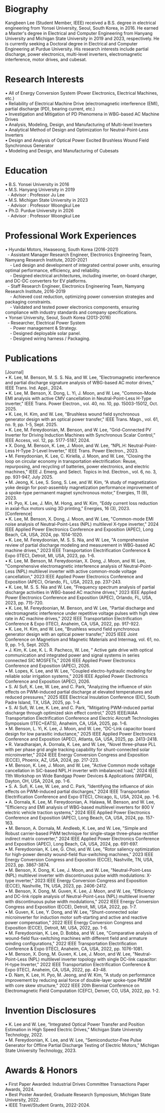 # Biography
Kangbeen Lee (Student Member, IEEE) received a B.S. degree in electrical engineering from Yonsei University, Seoul, South Korea, in 2016. He earned a Master's degree in Electrical and Computer Engineering from Hanyang University and Michigan State University in 2019 and 2023, respectively. He is currently seeking a Doctoral degree in Electrical and Computer Engineering at Purdue University. His research interests include partial discharge, power electronics, multi-level inverters, electromagnetic interference, motor drives, and cubesat.

# Research Interests
• All of Energy Conversion System (Power Electronics, Electrical Machines, etc.)\
• Reliability of Electrical Machine Drive (electromagnetic interference (EMI), partial discharge (PD), bearing current, etc.)\
• Investigation and Mitigation of PD Phenomena in WBG-based AC Machine Drives\
• Analysis, Modeling, Design, and Manufacturing of Multi-level Inverters\
• Analytical Method of Design and Optimization for Neutral-Point-Less Inverters\
• Design and Analysis of Optical Power Excited Brushless Wound Field Synchronous Generator\
• Modeling and Design, and Manufacturing of Cubesats
 
# Education
• B.S. Yonsei University in 2016\
• M.S. Hanyang University in 2019\
&nbsp; - Advisor : Professor Ju Lee\
• M.S. Michigan State University in 2023\
&nbsp; - Advisor : Professor Woongkul Lee\
• Ph.D. Purdue University in 2026\
&nbsp; - Advisor : Professor Woongkul Lee
 
# Professional Work Experiences
• Hyundai Motors, Hwaseong, South Korea (2016-2021)\
&nbsp; - Assistant Manager Research Engineer, Electronics Engineering Team, Namyang Research Institute, 2020-2021\
&nbsp;&nbsp;&nbsp; - Led design and development of integrated central power units, ensuring optimal performance, efficiency, and reliability.\
&nbsp;&nbsp;&nbsp; - Designed electrical architectures, including inverter, on-board charger, and DC-DC converters for EV platforms.\
&nbsp; - Staff Research Engineer, Electronics Engineering Team, Namyang Research Institute, 2016-2019\
&nbsp;&nbsp;&nbsp; - Achieved cost reduction, optimizing power conversion strategies and packaging constraints.\
&nbsp;&nbsp;&nbsp; - Validated and tested power electronics components, ensuring compliance with industry standards and company specifications.\
• Yonsei University, Seoul, South Korea (2013-2016)\
&nbsp; - Researcher, Electrical Power System\
&nbsp;&nbsp;&nbsp; - Power management & Strategy.\
&nbsp;&nbsp;&nbsp; - Designed deployable solar panel.\
&nbsp;&nbsp;&nbsp; - Designed wiring harness / Packaging.
 
# Publications
[Journal]\
• K. Lee, M. Benson, M. S. S. Nia, and W. Lee, “Electromagnetic interference and partial discharge signature analysis of WBG-based AC motor drives,” IEEE Trans. Ind. Appl., 2024.\
• K. Lee, M. Benson, X. Dong, L. Yi, J. Moon, and W. Lee, "Common-Mode EMI analysis with active CMV cancellation in Neutral-Point-Less H-Type inverter," IEEE Trans. Power Electron., vol. 40, no. 10, pp. 15003-15012, Oct. 2025.\
• K. Lee, H. Kim, and W. Lee, "Brushless wound field synchronous generator design with an optical power transfer," IEEE Trans. Magn., vol. 61, no. 9, pp. 1-5, Sept. 2025.\
• K. Lee, M. Fereydoonian, M. Benson, and W. Lee, “Grid-Connected PV Inverter for Driving Induction Machines with Synchronous Scalar Control,” IEEE Access, vol. 12, pp. 5177-5187, 2024.\
• X. Dong, M. Benson, K. Lee, J. Moon, and W. Lee, “NPL.H: Neutral-Point-Less H-Type 3-Level Inverter,” IEEE Trans. Power Electron., 2023.\
• M. Fereydoonian, K. Lee, C. Kiriella, J. Moon, and W. Lee, "Closing the loop on circular economy in transportation electrification: Reuse, repurposing, and recycling of batteries, power electronics, and electric machines," IEEE J. Emerg. and Select. Topics in Ind. Electron., vol. 6, no. 3, pp. 931-947, July 2025.\
• M. Jeong, K. Lee, S. Song, S. Lee, and W. Kim, “A study of magnetization yoke design for post-assembly magnetization performance improvement of a spoke-type permanent magnet synchronous motor,” Energies, 11 (9), 2023.\
• H. Pyo, K. Lee, J. Min, M. Hong, and W. Kim, “Eddy current loss reduction in axial-flux motors using 3D printing,” Energies, 16 (3), 2023.\
[Conference]\
• K. Lee, M. Benson, X. Dong, J. Moon, and W. Lee, "Common-mode EMI noise analysis of Neutral-Point-Less (NPL) multilevel X-type inverter," 2024 IEEE Applied Power Electronics Conference and Exposition (APEC), Long Beach, CA, USA, 2024, pp. 1014-1020.\
• K. Lee, M. Fereydoonian, M. S. S. Nia, and W. Lee, "A comprehensive review of partial discharge modeling and measurement in WBG-based AC machine drives," 2023 IEEE Transportation Electrification Conference & Expo (ITEC), Detroit, MI, USA, 2023, pp. 1-6.\
• K. Lee, M. Benson, M. Fereydoonian, X. Dong, J. Moon, and W. Lee, "Comprehensive electromagnetic interference analysis of Neutral-Point-Less (NPL) multilevel inverter with active common-mode voltage cancellation," 2023 IEEE Applied Power Electronics Conference and Exposition (APEC), Orlando, FL, USA, 2023, pp. 237-243.\
• K. Lee, M. S. S. Nia and W. Lee, "Frequency spectrum analysis of partial discharge activities in WBG-based AC machine drives," 2023 IEEE Applied Power Electronics Conference and Exposition (APEC), Orlando, FL, USA, 2023, pp. 715-720.\
• K. Lee, M. Fereydoonian, M. Benson, and W. Lee, "Partial discharge and electromagnetic interference under repetitive voltage pulses with high slew rate in AC machine drives," 2022 IEEE Transportation Electrification Conference & Expo (ITEC), Anaheim, CA, USA, 2022, pp. 917-922.\
• K. Lee, H. Kim, and W. Lee, "Brushless wound field synchronous generator design with an optical power transfer," 2025 IEEE Joint Conference on Magnetism and Magnetic Materials and Intermag, vol. 61, no. 9, pp. 1-5, Sept. 2025.\
• J. Kim, K. Lee, K. L. R. Pacheco, W. Lee, " Active gate drive with optical communication and integrated power and signal systems in series connected SIC MOSFETs," 2026 IEEE Applied Power Electronics Conference and Exposition (APEC), 2026.\
• M. Lopes, K. Lee, and W. Lee, "Coupled electro-hydraulic modeling for reliable solar irrigation systems," 2026 IEEE Applied Power Electronics Conference and Exposition (APEC), 2026.\
• S. Al Sufi, K. Lee, W. Lee, and C. Park, "Analyzing the influence of skin effects on PWM-induced partial discharge at elevated temperatures and reduced pressures," 2025 IEEE Electrical Insulation Conference (EIC), South Padre Island, TX, USA, 2025, pp. 1-4.\
• S. Al Sufi, W. Lee, K. Lee, and C. Park, "Mitigating PWM-induced partial discharge through optimized skin effect control," 2025 IEEE/AIAA Transportation Electrification Conference and Electric Aircraft Technologies Symposium (ITEC+EATS), Anaheim, CA, USA, 2025, pp. 1-6.\
• M. Benson, L. Yi, K. Lee, J. Moon, and W. Lee, "DC-Link capacitor board design for low parasitic inductance," 2025 IEEE Applied Power Electronics Conference and Exposition (APEC), Atlanta, GA, USA, 2025, pp. 2413-2418.\
• R. Varadharajan, A. Dornala, K. Lee, and W. Lee, "Novel three-phase PLL with per phase grid angle tracking capability for shunt-connected solar microinverter," 2024 IEEE Energy Conversion Congress and Exposition (ECCE), Phoenix, AZ, USA, 2024, pp. 217-223.\
• M. Benson, K. Lee, J. Moon, and W. Lee, "Active Common mode voltage cancellation in SiC-based NPL.H inverter with imbalanced load," 2024 IEEE 11th Workshop on Wide Bandgap Power Devices & Applications (WiPDA), Dayton, OH, USA, 2024, pp. 1-6.\
• S. A. Sufi, K. Lee, W. Lee, and C. Park, "Identifying the influence of skin effects on PWM-induced partial discharges," 2024 IEEE Transportation Electrification Conference and Expo (ITEC), Chicago, IL, USA, 2024, pp. 1-6.\
• A. Dornala, K. Lee, M. Fereydoonian, A. Halawa, M. Benson, and W. Lee, "Efficiency and EMI analysis of WBG-based multilevel inverters for 800 V electric vehicle traction systems," 2024 IEEE Applied Power Electronics Conference and Exposition (APEC), Long Beach, CA, USA, 2024, pp. 157-163.\
• M. Benson, A. Dornala, M. Andleeb, K. Lee, and W. Lee, "Simple and Robust carrier-based PWM technique for single-stage three-phase rectifier indirect matrix converter," 2024 IEEE Applied Power Electronics Conference and Exposition (APEC), Long Beach, CA, USA, 2024, pp. 691-697.\
• M. Fereydoonian, K. Lee, G. Choi, and W. Lee, "Rotor saliency optimization for high-power density wound-field flux-switching machines," 2023 IEEE Energy Conversion Congress and Exposition (ECCE), Nashville, TN, USA, 2023, pp. 3867-3874.\
• M. Benson, X. Dong, K. Lee, J. Moon, and W. Lee, "Neutral-Point-Less (NPL) multilevel inverter with discontinuous pulse width modulations: X-type inverter," 2023 IEEE Energy Conversion Congress and Exposition (ECCE), Nashville, TN, USA, 2023, pp. 2406-2412.\
• M. Benson, X. Dong, M. Guven, K. Lee, J. Moon, and W. Lee, "Efficiency and DC-link ripple analysis of Neutral-Point-Less (NPL) multilevel inverter with discontinuous pulse width modulations," 2022 IEEE Energy Conversion Congress and Exposition (ECCE), Detroit, MI, USA, 2022, pp. 1-7.\
• M. Guven, K. Lee, Y. Dong, and W. Lee, "Shunt-connected solar microinverter for induction motor soft-starting and active and reactive power compensation," 2022 IEEE Energy Conversion Congress and Exposition (ECCE), Detroit, MI, USA, 2022, pp. 1-6.\
• M. Fereydoonian, K. Lee, D. Bobba, and W. Lee, "Comparative analysis of wound-field flux-switching machines with different field and armature winding configurations," 2022 IEEE Transportation Electrification Conference & Expo (ITEC), Anaheim, CA, USA, 2022, pp. 1076-1081.\
• M. Benson, X. Dong, M. Guven, K. Lee, J. Moon, and W. Lee, "Neutral-Point-Less (NPL) multilevel inverter topology with single DC-link capacitor: H-type Inverter," 2022 IEEE Transportation Electrification Conference & Expo (ITEC), Anaheim, CA, USA, 2022, pp. 43-48.\
• D. Nam, K. Lee, H. Pyo, M. Jeong, and W. Kim, "A study on performance improvement by reducing axial force of double-layer spoke-type PMSM with core skew structure," 2022 IEEE 20th Biennial Conference on Electromagnetic Field Computation (CEFC), Denver, CO, USA, 2022, pp. 1-2.

# Invention Disclosures
• K. Lee and W. Lee, “Integrated Optical Power Transfer and Position Estimation in High Speed Electric Drives,” Michigan State University Technology, 2022.\
• M. Fereydoonian, K. Lee, and W. Lee, “Semiconductor-Free Pulse Generator for Offline Partial Discharge Testing of Electric Motors,” Michigan State University Technology, 2023.

# Awards & Honors
• First Paper Awarded: Industrial Drives Committee Transactions Paper Awards, 2024.\
• Best Poster Awarded, Graduate Research Symposium, Michigan State University, 2022.\
• IEEE Travel/Student Grants, 2022-2024.
